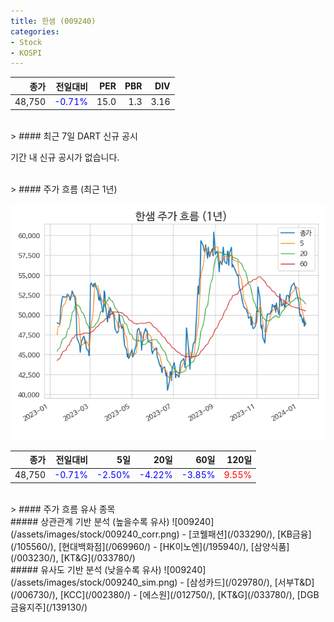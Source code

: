 ```yaml
---
title: 한샘 (009240)
categories:
- Stock
- KOSPI
---
```


|종가|전일대비|PER|PBR|DIV|
|---:|-------:|--:|--:|--:|
|48,750|<span style="color: blue">-0.71%</span>|15.0|1.3|3.16|

<!-- more -->

<br>
> #### 최근 7일 DART 신규 공시

기간 내 신규 공시가 없습니다.

<br>
> #### 주가 흐름 (최근 1년)

![009240](/assets/images/stock/009240.png)

|종가|전일대비|5일|20일|60일|120일|
|---:|-------:|--:|---:|---:|----:|
|48,750|<span style="color: blue">-0.71%</span>|<span style="color: blue">-2.50%</span>|<span style="color: blue">-4.22%</span>|<span style="color: blue">-3.85%</span>|<span style="color: red">9.55%</span>|

<br>
> #### 주가 흐름 유사 종목
<br>
##### 상관관계 기반 분석 (높을수록 유사)
![009240](/assets/images/stock/009240_corr.png)
- [코웰패션](/033290/), [KB금융](/105560/), [현대백화점](/069960/)
- [HK이노엔](/195940/), [삼양식품](/003230/), [KT&G](/033780/)

<br>
##### 유사도 기반 분석 (낮을수록 유사)
![009240](/assets/images/stock/009240_sim.png)
- [삼성카드](/029780/), [서부T&D](/006730/), [KCC](/002380/)
- [에스원](/012750/), [KT&G](/033780/), [DGB금융지주](/139130/)